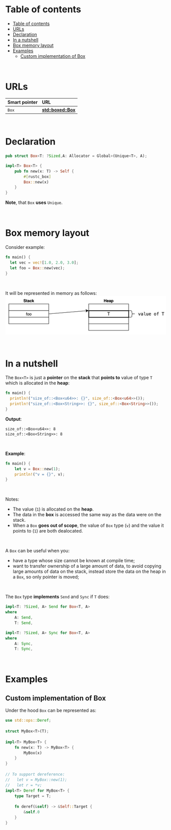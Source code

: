 # Table of contents
<!-- TOC -->
* [Table of contents](#table-of-contents)
* [URLs](#urls)
* [Declaration](#declaration)
* [In a nutshell](#in-a-nutshell)
* [Box memory layout](#box-memory-layout)
* [Examples](#examples)
  * [Custom implementation of Box](#custom-implementation-of-box)
<!-- TOC -->

<br>

# URLs
|Smart pointer|URL|
|:----|:------------|
|`Box`|[**std::boxed::Box**](https://doc.rust-lang.org/stable/std/boxed/struct.Box.html)|

<br>

# Declaration
```rust
pub struct Box<T: ?Sized,A: Allocator = Global>(Unique<T>, A);
```

```rust
impl<T> Box<T> {
    pub fn new(x: T) -> Self {
        #[rustc_box]
        Box::new(x)
    }
}
```

**Note**, that `Box` **uses** `Unique`.<br>

<br>

# Box memory layout
Consider example:
```rust
fn main() {
  let vec = vec![1.0, 2.0, 3.0];
  let foo = Box::new(vec);
}
```

<br>

It will be represented in memory as follows:<br>
![box](/img/box.png)

<br>

# In a nutshell
The `Box<T>` is just a **pointer** on the **stack** that **points to** value of type `T` which is allocated in the **heap**:
```rust
fn main() {
  println!("size_of::<Box<u64>>: {}", size_of::<Box<u64>>());
  println!("size_of::<Box<String>>: {}", size_of::<Box<String>>());
}
```

**Output**:
```shell
size_of::<Box<u64>>: 8
size_of::<Box<String>>: 8
```

<br>

**Example**:
```Rust
fn main() {
    let v = Box::new(1);
    println!("v = {}", v);
}
```

<br>

Notes:
- The value (`1`) is allocated on the **heap**.
- The data in the **box** is accessed the same way as the data were on the stack. 
- When a `Box` **goes out of scope**, the value of `Box` type (`v`) and the value it points to (`1`) are both dealocated.

<br>

A `Box` can be useful when you:
- have a type whose size cannot be known at compile time;
- want to transfer ownership of a large amount of data, to avoid copying large amounts of data on the stack, instead store the data on the heap in a `Box`, so only pointer is moved;

<br>

The `Box` type **implements** `Send` and `Sync` if `T` does: 
```rust
impl<T: ?Sized, A> Send for Box<T, A>
where
    A: Send,
    T: Send,
```

```rust
impl<T: ?Sized, A> Sync for Box<T, A>
where
    A: Sync,
    T: Sync,
```

<br>

# Examples
## Custom implementation of Box
Under the hood `Box` can be represented as:
```Rust
use std::ops::Deref;

struct MyBox<T>(T);

impl<T> MyBox<T> {
    fn new(x: T) -> MyBox<T> {
        MyBox(x)
    }
}

// To support dereference: 
//   let v = MyBox::new(1); 
//   let r = *v;
impl<T> Deref for MyBox<T> {
    type Target = T;

    fn deref(&self) -> &Self::Target {
        &self.0
    }
}
```


